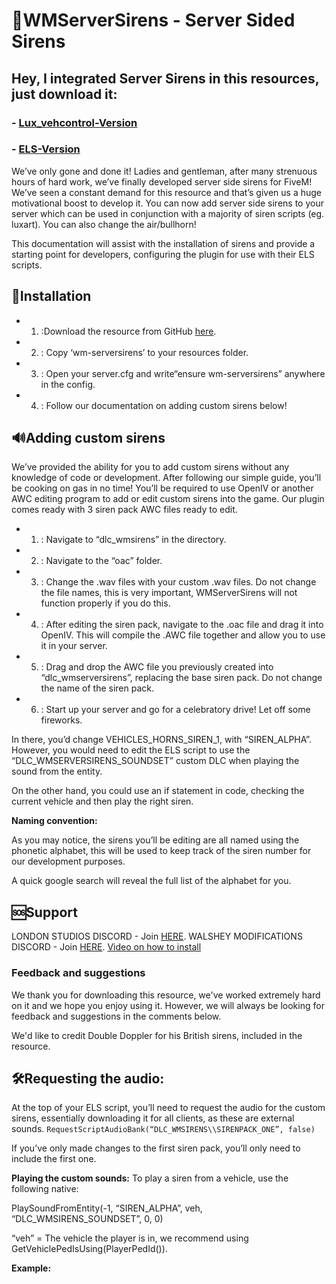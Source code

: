 
# 🚨WMServerSirens - Server Sided Sirens

## Hey, I integrated Server Sirens in this resources, just download it:
### - [Lux_vehcontrol-Version](https://github.com/Zerofour04/lux_vehcontrol-WMServerSirens)
### - [ELS-Version](https://github.com/Zerofour04/ELS-FiveM-WMServerSirens)

We’ve only gone and done it! Ladies and gentleman, after many strenuous hours of hard work, we’ve finally developed server side sirens for FiveM! We’ve seen a constant demand for this resource and that’s given us a huge motivational boost to develop it. You can now add server side sirens to your server which can be used in conjunction with a majority of siren scripts (eg. luxart). You can also change the air/bullhorn!

This documentation will assist with the installation of sirens and provide a starting point for developers, configuring the plugin for use with their ELS scripts.

## 🔧Installation
- 1. :Download the resource from GitHub [here](https://github.com/Walsheyy/WMServerSirens).
- 2. : Copy ‘wm-serversirens’ to your resources folder.
- 3. : Open your server.cfg and write“ensure wm-serversirens” anywhere in the config.
- 4. : Follow our documentation on adding custom sirens below!
  
## 🔊Adding custom sirens
We’ve provided the ability for you to add custom sirens without any knowledge of code or development. After following our simple guide, you’ll be cooking on gas in no time!
You’ll be required to use OpenIV or another AWC editing program to add or edit custom sirens into the game. Our plugin comes ready with 3 siren pack AWC files ready to edit.

- 1. : Navigate to “dlc_wmsirens” in the directory.
- 2. : Navigate to the “oac” folder.
- 3. : Change the .wav files with your custom .wav files. Do not change the file names, this is very important, WMServerSirens will not function properly if you do this.
- 4. : After editing the siren pack, navigate to the .oac file and drag it into OpenIV. This will compile the .AWC file together and allow you to use it in your server.
- 5. : Drag and drop the AWC file you previously created into “dlc_wmserversirens”, replacing the base siren pack. Do not change the name of the siren pack.
- 6. : Start up your server and go for a celebratory drive! Let off some fireworks.

In there, you’d change VEHICLES_HORNS_SIREN_1, with “SIREN_ALPHA”. However, you would need to edit the ELS script to use the “DLC_WMSERVERSIRENS_SOUNDSET”  custom DLC when playing the sound from the entity.

On the other hand, you could use an if statement in code, checking the current vehicle and then play the right siren.

**Naming convention:**

As you may notice, the sirens you’ll be editing are all named using the phonetic alphabet, this will be used to keep track of the siren number for our development purposes.

A quick google search will reveal the full list of the alphabet for you.

## 🆘Support
LONDON STUDIOS DISCORD - Join [HERE](https://discord.gg/F2zmUTD).
WALSHEY MODIFICATIONS DISCORD - Join [HERE](https://discord.gg/uVuW5Am).
[Video on how to install](https://youtu.be/ZgZT_TuMdbU "How to install Server Sided Sirens for FiveM")

### Feedback and suggestions
We thank you for downloading this resource, we've worked extremely hard on it and we hope you enjoy using it. However, we will always be looking for feedback and suggestions in the comments below.

We'd like to credit Double Doppler for his British sirens, included in the resource.

## 🛠️Requesting the audio:
At the top of your ELS script, you’ll need to request the audio for the custom sirens, essentially downloading it for all clients, as these are external sounds.
`RequestScriptAudioBank(“DLC_WMSIRENS\\SIRENPACK_ONE”, false)`

If you’ve only made changes to the first siren pack, you’ll only need to include the first one.

**Playing the custom sounds:**
To play a siren from a vehicle, use the following native:

PlaySoundFromEntity(-1, “SIREN_ALPHA”, veh, “DLC_WMSIRENS_SOUNDSET”, 0, 0)

“veh” = The vehicle the player is in, we recommend using GetVehiclePedIsUsing(PlayerPedId()).

**Example:**

<ManTone1 AllowUse="true" AudioString="VEHICLES_HORNS_SIREN_1" />
